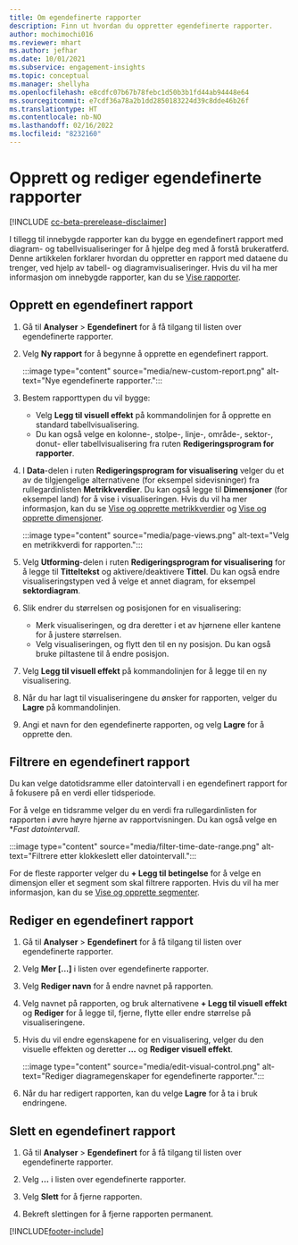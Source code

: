 ```yaml
---
title: Om egendefinerte rapporter
description: Finn ut hvordan du oppretter egendefinerte rapporter.
author: mochimochi016
ms.reviewer: mhart
ms.author: jefhar
ms.date: 10/01/2021
ms.subservice: engagement-insights
ms.topic: conceptual
ms.manager: shellyha
ms.openlocfilehash: e8cdfc07b67b78febc1d50b3b1fd44ab94448e64
ms.sourcegitcommit: e7cdf36a78a2b1dd2850183224d39c8dde46b26f
ms.translationtype: HT
ms.contentlocale: nb-NO
ms.lasthandoff: 02/16/2022
ms.locfileid: "8232160"
---
```

# <a name="create-and-edit-custom-reports"></a>Opprett og rediger egendefinerte rapporter

[!INCLUDE [cc-beta-prerelease-disclaimer](includes/cc-beta-prerelease-disclaimer.md)]

I tillegg til innebygde rapporter kan du bygge en egendefinert rapport med diagram- og tabellvisualiseringer for å hjelpe deg med å forstå brukeratferd. Denne artikkelen forklarer hvordan du oppretter en rapport med dataene du trenger, ved hjelp av tabell- og diagramvisualiseringer. Hvis du vil ha mer informasjon om innebygde rapporter, kan du se [Vise rapporter](view-reports.md).

## <a name="create-a-custom-report"></a>Opprett en egendefinert rapport

1. Gå til **Analyser** > **Egendefinert** for å få tilgang til listen over egendefinerte rapporter.

1. Velg **Ny rapport** for å begynne å opprette en egendefinert rapport.

   :::image type="content" source="media/new-custom-report.png" alt-text="Nye egendefinerte rapporter.":::

1. Bestem rapporttypen du vil bygge:

    - Velg **Legg til visuell effekt** på kommandolinjen for å opprette en standard tabellvisualisering.
    - Du kan også velge en kolonne-, stolpe-, linje-, område-, sektor-, donut- eller tabellvisualisering fra ruten **Redigeringsprogram for rapporter**.

1. I **Data**-delen i ruten **Redigeringsprogram for visualisering** velger du et av de tilgjengelige alternativene (for eksempel sidevisninger) fra rullegardinlisten **Metrikkverdier**. Du kan også legge til **Dimensjoner** (for eksempel land) for å vise i visualiseringen. Hvis du vil ha mer informasjon, kan du se [Vise og opprette metrikkverdier](metrics.md) og [Vise og opprette dimensjoner](dimensions.md).

   :::image type="content" source="media/page-views.png" alt-text="Velg en metrikkverdi for rapporten.":::

1. Velg **Utforming**-delen i ruten **Redigeringsprogram for visualisering** for å legge til **Titteltekst** og aktivere/deaktivere **Tittel**.  Du kan også endre visualiseringstypen ved å velge et annet diagram, for eksempel **sektordiagram**.

1. Slik endrer du størrelsen og posisjonen for en visualisering:
   - Merk visualiseringen, og dra deretter i et av hjørnene eller kantene for å justere størrelsen.
   - Velg visualiseringen, og flytt den til en ny posisjon. Du kan også bruke piltastene til å endre posisjon.
1. Velg **Legg til visuell effekt** på kommandolinjen for å legge til en ny visualisering.
1. Når du har lagt til visualiseringene du ønsker for rapporten, velger du **Lagre** på kommandolinjen.

1. Angi et navn for den egendefinerte rapporten, og velg **Lagre** for å opprette den.
 
## <a name="filter-a-custom-report"></a>Filtrere en egendefinert rapport

Du kan velge datotidsramme eller datointervall i en egendefinert rapport for å fokusere på en verdi eller tidsperiode.

For å velge en tidsramme velger du en verdi fra rullegardinlisten for rapporten i øvre høyre hjørne av rapportvisningen. Du kan også velge en **Fast datointervall*.

:::image type="content" source="media/filter-time-date-range.png" alt-text="Filtrere etter klokkeslett eller datointervall.":::

For de fleste rapporter velger du **+ Legg til betingelse** for å velge en dimensjon eller et segment som skal filtrere rapporten. Hvis du vil ha mer informasjon, kan du se [Vise og opprette segmenter](segments.md).

## <a name="edit-a-custom-report"></a>Rediger en egendefinert rapport

1. Gå til **Analyser** > **Egendefinert** for å få tilgang til listen over egendefinerte rapporter.

1. Velg **Mer [...]** i listen over egendefinerte rapporter. 

1. Velg **Rediger navn** for å endre navnet på rapporten.

1. Velg navnet på rapporten, og bruk alternativene **+ Legg til visuell effekt** og **Rediger** for å legge til, fjerne, flytte eller endre størrelse på visualiseringene.

1. Hvis du vil endre egenskapene for en visualisering, velger du den visuelle effekten og deretter **...** og **Rediger visuell effekt**.

   :::image type="content" source="media/edit-visual-control.png" alt-text="Rediger diagramegenskaper for egendefinerte rapporter.":::

1. Når du har redigert rapporten, kan du velge **Lagre** for å ta i bruk endringene. 

## <a name="delete-a-custom-report"></a>Slett en egendefinert rapport

1. Gå til **Analyser** > **Egendefinert** for å få tilgang til listen over egendefinerte rapporter.

1. Velg **...** i listen over egendefinerte rapporter.

1. Velg **Slett** for å fjerne rapporten.

1. Bekreft slettingen for å fjerne rapporten permanent.


[!INCLUDE[footer-include](../includes/footer-banner.md)]
